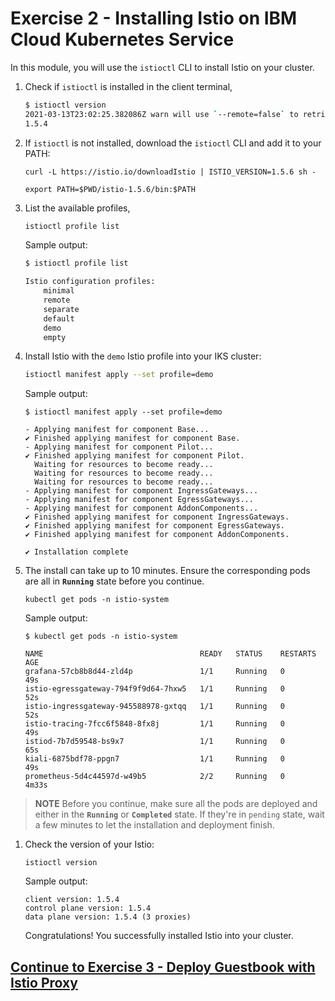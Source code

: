 # Exercise 2 - Installing Istio on IBM Cloud Kubernetes Service

In this module, you will use the `istioctl` CLI to install Istio on your cluster.

1. Check if `istioctl` is installed in the client terminal,

    ```bash
    $ istioctl version
    2021-03-13T23:02:25.382086Z warn will use `--remote=false` to retrieve version info due to `no Istio pods in name
    1.5.4
    ```

1. If `istioctl` is not installed, download the `istioctl` CLI and add it to your PATH:

   ```shell
   curl -L https://istio.io/downloadIstio | ISTIO_VERSION=1.5.6 sh -

   export PATH=$PWD/istio-1.5.6/bin:$PATH
   ```

1. List the available profiles,

    ```bash
    istioctl profile list
    ```

    Sample output:

    ```bash
    $ istioctl profile list

    Istio configuration profiles:
        minimal
        remote
        separate
        default
        demo
        empty
    ```

1. Install Istio with the `demo` Istio profile into your IKS cluster:

    ```bash
    istioctl manifest apply --set profile=demo
    ```

    Sample output:

    ```shell
    $ istioctl manifest apply --set profile=demo

    - Applying manifest for component Base...
    ✔ Finished applying manifest for component Base.
    - Applying manifest for component Pilot...
    ✔ Finished applying manifest for component Pilot.
      Waiting for resources to become ready...
      Waiting for resources to become ready...
      Waiting for resources to become ready...
    - Applying manifest for component IngressGateways...
    - Applying manifest for component EgressGateways...
    - Applying manifest for component AddonComponents...
    ✔ Finished applying manifest for component IngressGateways.
    ✔ Finished applying manifest for component EgressGateways.
    ✔ Finished applying manifest for component AddonComponents.
    
    ✔ Installation complete
    ```

1. The install can take up to 10 minutes. Ensure the corresponding pods are all in **`Running`** state before you continue.

    ```shell
    kubectl get pods -n istio-system
    ```

    Sample output:

    ```shell
    $ kubectl get pods -n istio-system

    NAME                                   READY   STATUS    RESTARTS   AGE
    grafana-57cb8b8d44-zld4p               1/1     Running   0          49s
    istio-egressgateway-794f9f9d64-7hxw5   1/1     Running   0          52s
    istio-ingressgateway-945588978-gxtqq   1/1     Running   0          52s
    istio-tracing-7fcc6f5848-8fx8j         1/1     Running   0          49s
    istiod-7b7d59548-bs9x7                 1/1     Running   0          65s
    kiali-6875bdf78-ppgn7                  1/1     Running   0          49s
    prometheus-5d4c44597d-w49b5            2/2     Running   0          4m33s
    ```

> **NOTE** Before you continue, make sure all the pods are deployed and either in the **`Running`** or **`Completed`** state. If they're in `pending` state, wait a few minutes to let the installation and deployment finish.

1. Check the version of your Istio:

    ```shell
    istioctl version
    ```

    Sample output:

    ```shell
    client version: 1.5.4
    control plane version: 1.5.4
    data plane version: 1.5.4 (3 proxies)
    ```

    Congratulations! You successfully installed Istio into your cluster.

## [Continue to Exercise 3 - Deploy Guestbook with Istio Proxy](../exercise-3/README.md)
